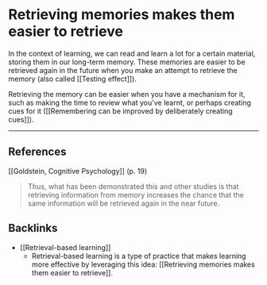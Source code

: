 # Retrieving memories makes them easier to retrieve
In the context of learning, we can read and learn a lot for a certain material, storing them in our long-term memory. These memories are easier to be retrieved again in the future when you make an attempt to retrieve the memory (also called [[Testing effect]]).

Retrieving the memory can be easier when you have a mechanism for it, such as making the time to review what you've learnt, or perhaps creating cues for it ([[Remembering can be improved by deliberately creating cues]]).

---
## References
[[Goldstein, Cognitive Psychology]] (p. 19)
> Thus, what has been demonstrated this and other studies is that retrieving information from memory increases the chance that the same information will be retrieved again in the near future.

## Backlinks
* [[Retrieval-based learning]]
	* Retrieval-based learning is a type of practice that makes learning more effective by leveraging this idea: [[Retrieving memories makes them easier to retrieve]].

<!-- #evergreen -->

<!-- {BearID:28804AA6-7AC4-40C4-BF48-0B7CE262278C-64008-00000227DF27E14D} -->
